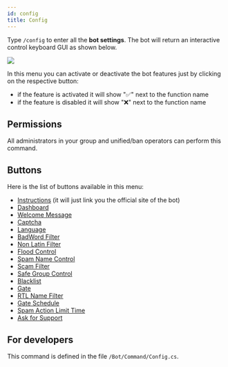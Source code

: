 ```yaml
---
id: config
title: Config
---
```

Type `/config` to enter all the **bot settings**. The bot will return an interactive control keyboard GUI as shown below.

![](/img/keyboard-config.svg)

In this menu you can activate or deactivate the bot features just by clicking on the respective button:
- if the feature is activated it will show "✅" next to the function name
- if the feature is disabled it will show "❌" next to the function name

## Permissions

All administrators in your group and unified/ban operators can perform this command.


## Buttons

Here is the list of buttons available in this menu:
- [Instructions](unifiedban.solutions) (it will just link you the official site of the bot)
- [Dashboard](dashboard)
- [Welcome Message](welcome)
- [Captcha](captcha)
- [Language](language)
- [BadWord Filter](badwords)
- [Non Latin Filter](nonlatin)
- [Flood Control](flood)
- [Spam Name Control](spam)
- [Scam Filter](scamfilter)
- [Safe Group Control](spam)
- [Blacklist](blacklist)
- [Gate](gate)
- [RTL Name Filter](rtlname)
- [Gate Schedule](gateschedule)
- [Spam Action Limit Time](salt)
- [Ask for Support](support)

## For developers

This command is defined in the file `/Bot/Command/Config.cs`.